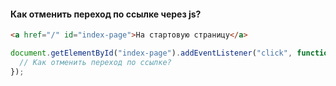 #### Как отменить переход по ссылке через js?
``` html
<a href="/" id="index-page">На стартовую страницу</a>
```
``` javascript
document.getElementById("index-page").addEventListener("click", function(e) {
  // Как отменить переход по ссылке?
});
```